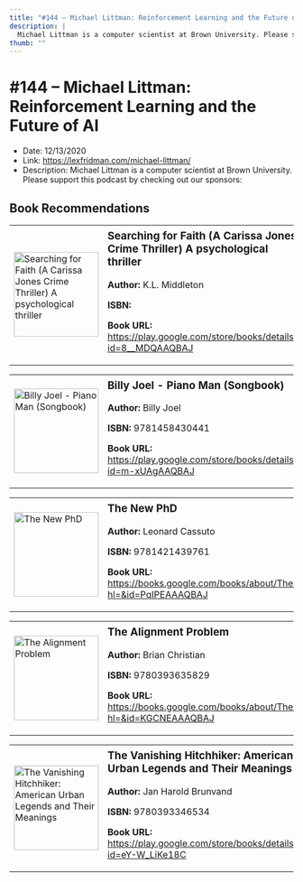 ```yaml
---
title: "#144 – Michael Littman: Reinforcement Learning and the Future of AI"
description: |
  Michael Littman is a computer scientist at Brown University. Please support this podcast by checking out our sponsors:"
thumb: ""
---
```


# #144 – Michael Littman: Reinforcement Learning and the Future of AI

  - Date: 12/13/2020
  - Link: https://lexfridman.com/michael-littman/
  - Description: Michael Littman is a computer scientist at Brown University. Please support this podcast by checking out our sponsors:

## Book Recommendations

<table style="border: none;"><tr style="border: none;"><td style="border: none;"><img src="http://books.google.com/books/content?id=8__MDQAAQBAJ&printsec=frontcover&img=1&zoom=1&edge=curl&source=gbs_api" alt="Searching for Faith (A Carissa Jones Crime Thriller) A psychological thriller" width="150" style="vertical-align: top;"></td><td style="border: none; vertical-align: top;"><h3 style='margin-top: 5'>Searching for Faith (A Carissa Jones Crime Thriller) A psychological thriller</h3><p><strong>Author:</strong> K.L. Middleton</p><p><strong>ISBN:</strong> </p><p><strong>Book URL:</strong> <a href="https://play.google.com/store/books/details?id=8__MDQAAQBAJ">https://play.google.com/store/books/details?id=8__MDQAAQBAJ</a></p></td></tr></table>
<table style="border: none;"><tr style="border: none;"><td style="border: none;"><img src="http://books.google.com/books/content?id=m-xUAgAAQBAJ&printsec=frontcover&img=1&zoom=1&edge=curl&source=gbs_api" alt="Billy Joel - Piano Man (Songbook)" width="150" style="vertical-align: top;"></td><td style="border: none; vertical-align: top;"><h3 style='margin-top: 5'>Billy Joel - Piano Man (Songbook)</h3><p><strong>Author:</strong> Billy Joel</p><p><strong>ISBN:</strong> 9781458430441</p><p><strong>Book URL:</strong> <a href="https://play.google.com/store/books/details?id=m-xUAgAAQBAJ">https://play.google.com/store/books/details?id=m-xUAgAAQBAJ</a></p></td></tr></table>
<table style="border: none;"><tr style="border: none;"><td style="border: none;"><img src="http://books.google.com/books/content?id=PqIPEAAAQBAJ&printsec=frontcover&img=1&zoom=1&edge=curl&source=gbs_api" alt="The New PhD" width="150" style="vertical-align: top;"></td><td style="border: none; vertical-align: top;"><h3 style='margin-top: 5'>The New PhD</h3><p><strong>Author:</strong> Leonard Cassuto</p><p><strong>ISBN:</strong> 9781421439761</p><p><strong>Book URL:</strong> <a href="https://books.google.com/books/about/The_New_PhD.html?hl=&id=PqIPEAAAQBAJ">https://books.google.com/books/about/The_New_PhD.html?hl=&id=PqIPEAAAQBAJ</a></p></td></tr></table>
<table style="border: none;"><tr style="border: none;"><td style="border: none;"><img src="http://books.google.com/books/content?id=KGCNEAAAQBAJ&printsec=frontcover&img=1&zoom=1&source=gbs_api" alt="The Alignment Problem" width="150" style="vertical-align: top;"></td><td style="border: none; vertical-align: top;"><h3 style='margin-top: 5'>The Alignment Problem</h3><p><strong>Author:</strong> Brian Christian</p><p><strong>ISBN:</strong> 9780393635829</p><p><strong>Book URL:</strong> <a href="https://books.google.com/books/about/The_Alignment_Problem.html?hl=&id=KGCNEAAAQBAJ">https://books.google.com/books/about/The_Alignment_Problem.html?hl=&id=KGCNEAAAQBAJ</a></p></td></tr></table>
<table style="border: none;"><tr style="border: none;"><td style="border: none;"><img src="http://books.google.com/books/content?id=eY-W_LiKe18C&printsec=frontcover&img=1&zoom=1&edge=curl&source=gbs_api" alt="The Vanishing Hitchhiker: American Urban Legends and Their Meanings" width="150" style="vertical-align: top;"></td><td style="border: none; vertical-align: top;"><h3 style='margin-top: 5'>The Vanishing Hitchhiker: American Urban Legends and Their Meanings</h3><p><strong>Author:</strong> Jan Harold Brunvand</p><p><strong>ISBN:</strong> 9780393346534</p><p><strong>Book URL:</strong> <a href="https://play.google.com/store/books/details?id=eY-W_LiKe18C">https://play.google.com/store/books/details?id=eY-W_LiKe18C</a></p></td></tr></table>
